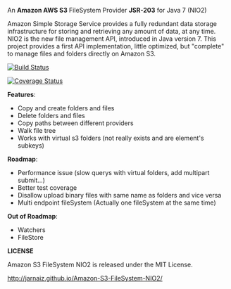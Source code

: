 An **Amazon AWS S3** FileSystem Provider **JSR-203** for Java 7 (NIO2)

Amazon Simple Storage Service provides a fully redundant data storage infrastructure for storing and retrieving any amount of data, at any time.
NIO2 is the new file management API, introduced in Java version 7. 
This project provides a first API implementation, little optimized, but "complete" to manage files and folders directly on Amazon S3.

[![Build Status](https://travis-ci.org/jarnaiz/Amazon-S3-FileSystem-NIO2.png)](https://travis-ci.org/jarnaiz/Amazon-S3-FileSystem-NIO2)

[![Coverage Status](https://coveralls.io/repos/jarnaiz/Amazon-S3-FileSystem-NIO2/badge.png)](https://coveralls.io/r/jarnaiz/Amazon-S3-FileSystem-NIO2)

**Features**:

* Copy and create folders and files
* Delete folders and files
* Copy paths between different providers
* Walk file tree
* Works with virtual s3 folders (not really exists and are element's subkeys)

**Roadmap**:

* Performance issue (slow querys with virtual folders, add multipart submit...)
* Better test coverage
* Disallow upload binary files with same name as folders and vice versa
* Multi endpoint fileSystem (Actually one fileSystem at the same time)

**Out of Roadmap**:

* Watchers
* FileStore

**LICENSE**

Amazon S3 FileSystem NIO2 is released under the MIT License.

http://jarnaiz.github.io/Amazon-S3-FileSystem-NIO2/
